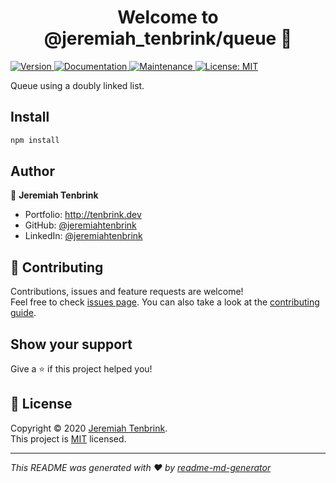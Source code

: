 <h1 align="center">Welcome to @jeremiah_tenbrink/queue 👋</h1>
<p>
  <a href="https://www.npmjs.com/package/@jeremiah_tenbrink/queue" target="_blank">
    <img alt="Version" src="https://img.shields.io/npm/v/@jeremiah_tenbrink/queue.svg">
  </a>
  <a href="https://jeremiahtenbrink.github.io/queue/" target="_blank">
    <img alt="Documentation" src="https://img.shields.io/badge/documentation-yes-brightgreen.svg" />
  </a>
  <a href="https://github.com/jeremiahtenbrink/queue/graphs/commit-activity" target="_blank">
    <img alt="Maintenance" src="https://img.shields.io/badge/Maintained%3F-yes-green.svg" />
  </a>
  <a href="https://github.com/jeremiahtenbrink/queue/blob/master/LICENSE" target="_blank">
    <img alt="License: MIT" src="https://img.shields.io/github/license/jeremiahtenbrink/@jeremiah_tenbrink/queue" />
  </a>


</p>


Queue using a doubly linked list.

## Install

```sh
npm install
```

## Author

👤 **Jeremiah Tenbrink**

* Portfolio: http://tenbrink.dev
* GitHub: [@jeremiahtenbrink](https://github.com/jeremiahtenbrink)
* LinkedIn: [@jeremiahtenbrink](https://linkedin.com/in/jeremiahtenbrink)

## 🤝 Contributing

Contributions, issues and feature requests are welcome!<br />Feel free to check [issues page](https://github.com/jeremiahtenbrink/queue/issues). You can also take a look at the [contributing guide](https://github.com/jeremiahtenbrink/queue/blob/master/CONTRIBUTING.md).

## Show your support

Give a ⭐️ if this project helped you!

## 📝 License

Copyright © 2020 [Jeremiah Tenbrink](https://github.com/jeremiahtenbrink).<br />
This project is [MIT](https://github.com/jeremiahtenbrink/queue/blob/master/LICENSE) licensed.

***
_This README was generated with ❤️ by [readme-md-generator](https://github.com/kefranabg/readme-md-generator)_